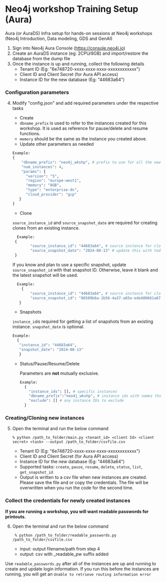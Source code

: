 # Neo4j workshop Training Setup (Aura)
Aura (or AuraDS) Infra setup for hands-on sessions at Neo4j workshops (Neo4j Introduction, Data modeling, GDS and GenAI)

1. Sign into Neo4j Aura Console (https://console.neo4j.io)
2. Create an AuraDS instance (eg: 2CPU/8GB) and import/restore the database from the dump file
3. Once the instance is up and running, collect the following details
    - Tenant ID (Eg: "6e748720-xxxx-xxxx-xxxx-xxxxxxxxxxxx")
    - Client ID and Client Secret (for Aura API access)
    - Instance ID for the new database (Eg: "44683a64")

### Configuration parameters
4. Modify "config.json" and add required parameters under the respective tasks

   - Create
    - `dbname_prefix` is used to refer to the instances created for this workshop. It is used as reference for pause/delete and resume functions.
    - `memory` should be the same as the instance you created above.
    -  Update other parameters as needed

     ```python
     Example:
    {
         "dbname_prefix": "neo4j_wkshp", # prefix to use for all the newly created machines
         "num_instances": 4,
         "params": {
           "version": "5",
           "region": "europe-west1",
           "memory": "8GB",
           "type": "enterprise-ds",
           "cloud_provider": "gcp"
        }
    }
     ```

   - Clone

   `source_instance_id` and `source_snapshot_date` are required for creating clones from an existing instance. 

   ```python
     Example:
    {
           "source_instance_id": "44683a64", # source instance for clones
           "source_snapshot_date": "2024-08-13" # update this with today's date or a specific date in the past
    }
     ```
   
   If you know and plan to use a specific snapshot, update `source_snapshot_id` with that snapshot ID.  Otherwise, leave it blank and the latest snapshot will be used.

   ```python
     Example:
       {
           "source_instance_id": "44683a64", # source instance for clones
           "source_snapshot_id": "86509b6a-1b56-4a37-a65e-ede480661a67"
      }
     ```

    - Snapshots

    `instance_id`is required for getting a list of snapshots from an existing instance.
     `snapshot_date` is optional.

     ```python
     Example:
       {
        "instance_id": "44683a64",
        "snapshot_date": "2024-08-13"
        }
     ```

   - Status/Pause/Resume/Delete

     Parameters are **not** mutually exclusive.

     ```python
     Example:
       {
         "instance_ids": [], # specific instances
         "dbname_prefix":"neo4j_wkshp", # instance ids with names that starts with the prefix
         "exclude": [] # any instance IDs to exclude
       }
     ```

### Creating/Cloning new instances
5. Open the terminal and run the below command

   ```shell
   % python /path_to_folder/main.py <tenant_id> <client Id> <client secret> <task> --output /path_to_folder/csvfile.csv
   ```
    - Tenant ID (Eg: "6e748720-xxxx-xxxx-xxxx-xxxxxxxxxxxx")
    - Client ID and Client Secret (for Aura API access)
    - Instance ID for the new database (Eg: "44683a64")
    - Supported tasks: `create`, `pause`, `resume`, `delete`, `status`, `list`, `get_snapshot_id`
    - Output is written to a csv file when new instances are created. Please save the file and or copy the credentials. The file will be overwritten when you run the code for the second time.

### Collect the credentials for newly created instances
**If you are running a workshop, you will want readable passwords for printouts.**

6. Open the terminal and run the below command

   ```shell
    % python /path_to_folder/readable_passwords.py /path_to_folder/csvfile.csv
   ```
    - input: output filename/path from step 4
    - output: csv with _readable_pw suffix added

Use `readable_passwords.py` after all of the instances are up and running to create and update login information. If you run this before the instances are running, you will get an `Unable to retrieve routing information error`
